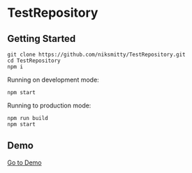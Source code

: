 # TestRepository
## Getting Started
```
git clone https://github.com/niksmitty/TestRepository.git
cd TestRepository
npm i
```
Running on development mode:
```
npm start
```
Running to production mode:
```
npm run build
npm start
```
## Demo
[Go to Demo](https://immense-temple-77874.herokuapp.com/)
